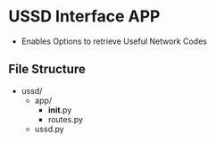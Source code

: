# USSD Interface APP

* Enables Options to retrieve Useful Network Codes

## File Structure

* ussd/
    * app/
        - __init__.py
        - routes.py
    - ussd.py
